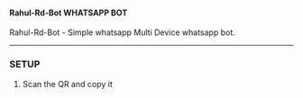 #### Rahul-Rd-Bot WHATSAPP BOT
Rahul-Rd-Bot - Simple whatsapp Multi Device whatsapp bot.

***

### SETUP

1. Scan the QR and copy it
    <br>
